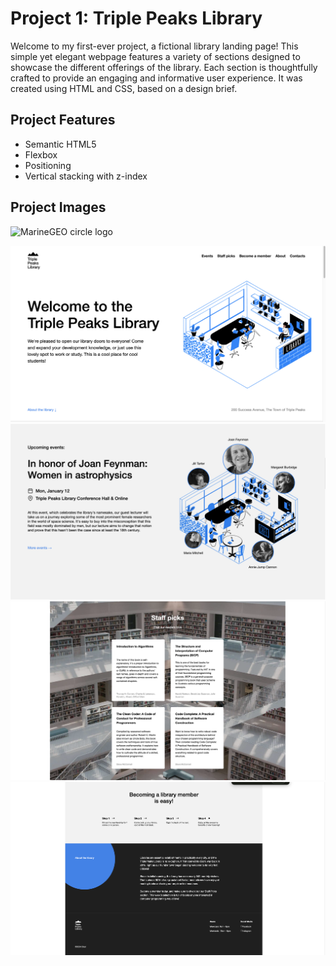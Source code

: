 # Project 1: Triple Peaks Library

Welcome to my first-ever project, a fictional library landing page! This simple yet elegant webpage features a variety of sections designed to showcase the different offerings of the library. Each section is thoughtfully crafted to provide an engaging and informative user experience. It was created using HTML and CSS, based on a design brief.

## Project Features

- Semantic HTML5
- Flexbox
- Positioning
- Vertical stacking with z-index

## Project Images

![MarineGEO circle logo](/assets/img/MarineGEO_logo.png "MarineGEO logo")

![First Page](./images/project%20images/Page1.png)
![Second Page](./images/project%20images/Page2.png)
![Third Page](./images/project%20images/Page3.png)
![Fourth Page](./images/project%20images/Page4.png)
